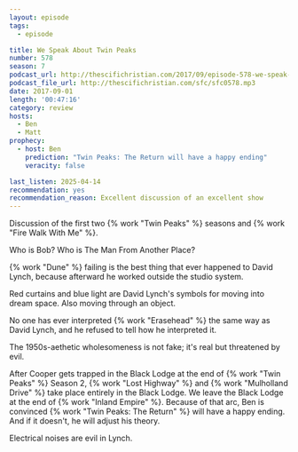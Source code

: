 ```yaml
---
layout: episode
tags:
  - episode

title: We Speak About Twin Peaks
number: 578
season: 7
podcast_url: http://thescifichristian.com/2017/09/episode-578-we-speak-about-twin-peaks/
podcast_file_url: http://thescifichristian.com/sfc/sfc0578.mp3
date: 2017-09-01
length: '00:47:16'
category: review
hosts:
  - Ben
  - Matt
prophecy:
  - host: Ben
    prediction: "Twin Peaks: The Return will have a happy ending"
    veracity: false

last_listen: 2025-04-14
recommendation: yes
recommendation_reason: Excellent discussion of an excellent show
---
```


Discussion of the first two {% work "Twin Peaks" %} seasons and {% work "Fire Walk With Me" %}.

Who is Bob? Who is The Man From Another Place?

{% work "Dune" %} failing is the best thing that ever happened to David Lynch, because afterward he worked outside the studio system.

Red curtains and blue light are David Lynch's symbols for moving into dream space. Also moving through an object.

No one has ever interpreted {% work "Erasehead" %} the same way as David Lynch, and he refused to tell how he interpreted it.

The 1950s-aethetic wholesomeness is not fake; it's real but threatened by evil.

After Cooper gets trapped in the Black Lodge at the end of {% work "Twin Peaks" %} Season 2, {% work "Lost Highway" %} and {% work "Mulholland Drive" %} take place entirely in the Black Lodge. We leave the Black Lodge at the end of {% work "Inland Empire" %}. Because of that arc, Ben is convinced {% work "Twin Peaks: The Return" %} will have a happy ending. And if it doesn't, he will adjust his theory.

Electrical noises are evil in Lynch.